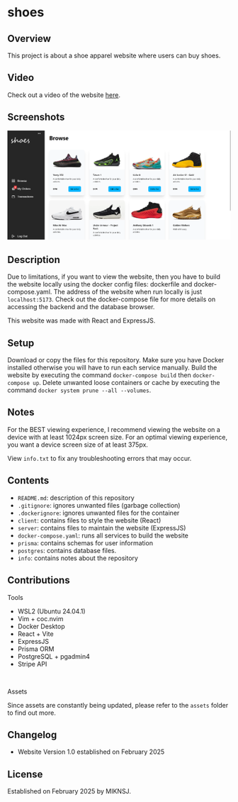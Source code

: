 # shoes

## Overview
This project is about a shoe apparel website where users can buy shoes.

## Video
Check out a video of the website [here](https://youtu.be/L-ozkeF6E_8).

## Screenshots
![website](screenshots/shoes.png)

## Description
Due to limitations, if you want to view the website, then you have to build
the website locally using the docker config files: dockerfile and
docker-compose.yaml. The address of the website when run locally is just
```localhost:5173```. Check out the docker-compose file for more details on
accessing the backend and the database browser.

This website was made with React and ExpressJS.

## Setup
Download or copy the files for this repository. Make sure you have Docker
installed otherwise you will have to run each service manually. Build the
website by executing the command ```docker-compose build``` then
```docker-compose up```. Delete unwanted loose containers or cache by executing
the command ```docker system prune --all --volumes```.

## Notes
For the BEST viewing experience, I recommend viewing the website on a device
with at least 1024px screen size. For an optimal viewing experience, you want
a device screen size of at least 375px.

View ```info.txt``` to fix any troubleshooting errors that may occur.

## Contents
- ```README.md```: description of this repository
- ```.gitignore```: ignores unwanted files (garbage collection)
- ```.dockerignore```: ignores unwanted files for the container
- ```client```: contains files to style the website (React)
- ```server```: contains files to maintain the website (ExpressJS)
- ```docker-compose.yaml```: runs all services to build the website
- ```prisma```: contains schemas for user information
- ```postgres```: contains database files.
- ```info```: contains notes about the repository

## Contributions
Tools

- WSL2 (Ubuntu 24.04.1)
- Vim + coc.nvim
- Docker Desktop
- React + Vite
- ExpressJS
- Prisma ORM
- PostgreSQL + pgadmin4
- Stripe API

<br>

Assets

Since assets are constantly being updated, please refer to the ```assets```
folder to find out more.

## Changelog
- Website Version 1.0 established on February 2025

## License
Established on February 2025 by MIKNSJ.
